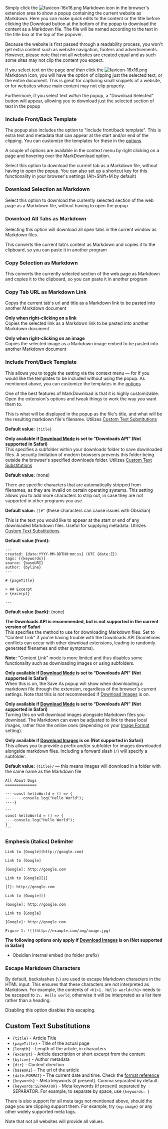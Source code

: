 Simply click the ![favicon-16x16.png](https://publish-01.obsidian.md/access/aa5064248b44daf7fcfb390728bc6ea8/30-39%20Personal%20Dev/33%20Browser%20Extensions/33.01%20MarkDownload/favicon-16x16.png) Markdown icon in the browser's extension area to show a popup containing the current website as Markdown. Here you can make quick edits to the content or the title before clicking the Download button at the bottom of the popup to download the content as a Markdown file. The file will be named according to the text in the title box at the top of the popover.

Because the website is first passed through a readability process, you won't get extra content such as website navigation, footers and advertisements. However, please note that not all websites are created equal and as such some sites may not clip the content you expect.

If you select text on the page _and then_ click the ![favicon-16x16.png](https://publish-01.obsidian.md/access/aa5064248b44daf7fcfb390728bc6ea8/30-39%20Personal%20Dev/33%20Browser%20Extensions/33.01%20MarkDownload/favicon-16x16.png) Markdown icon, you will have the option of clipping just the selected text, or the entire document. This is great for capturing small snippets of a website, or for websites whose main content may not clip properly.

Furthermore, if you select text _within_ the popup, a "Download Selected" button will appear, allowing you to download just the selected section of text in the popup

### Include Front/Back Template

The popup also includes the option to "Include front/back template". This is extra text and metadata that can appear at the start and/or end of the clipping. You can customize the templates for these in the [options](https://death.id.au/30-39+Personal+Dev/33+Browser+Extensions/33.01+MarkDownload/Markdownload+User+Guide#Front%20Back%20Templates)

A couple of options are available in the context menu by right clicking on a page and hovering over the MarkDownload option.

Select this option to download the current tab as a Markdown file, without having to open the popup. You can also set up a shortcut key for this functionality in your browser's settings (Alt+Shift+M by default)

### Download Selection as Markdown

Select this option to download the currently selected section of the web page as a Markdown file, without having to open the popup

### Download All Tabs as Markdown

Selecting this option will download all open tabs in the current window as Markdown files.

This converts the current tab's content as Markdown and copies it to the clipboard, so you can paste it in another program

### Copy Selection as Markdown

This converts the currently selected section of the web page as Markdown and copies it to the clipboard, so you can paste it in another program

### Copy Tab URL as Markdown Link

Copys the current tab's url and title as a Markdown link to be pasted into another Markdown document

**Only when right-clicking on a link**  
Copies the selected link as a Markdown link to be pasted into another Markdown document

**Only when right-clicking on an image**  
Copies the selected image as a Markdown image embed to be pasted into another Markdown document

### Include Front/Back Template

This allows you to toggle the setting via the context menu — for if you would like the templates to be included without using the popup. As mentioned above, you can customize the templates in the [options](https://death.id.au/30-39+Personal+Dev/33+Browser+Extensions/33.01+MarkDownload/Markdownload+User+Guide#Front%20Back%20Templates)

One of the best features of MarkDownload is that it is highly customizable. Open the extension's options and tweak things to work the way _you_ want them to.

This is what will be displayed in the popup as the file's title, and what will be the resulting markdown file's filename. Utilizes [Custom Text Substitutions](https://death.id.au/30-39+Personal+Dev/33+Browser+Extensions/33.01+MarkDownload/Markdownload+User+Guide#Custom%20Text%20Substitutions)

**Default value:** `{title}`

**Only available if [Download Mode](https://death.id.au/30-39+Personal+Dev/33+Browser+Extensions/33.01+MarkDownload/Markdownload+User+Guide#Download%20Mode) is set to "Downloads API" (Not supported in Safari)**  
This specifies a subfolder within your downloads folder to save downloaded files. A security limitation of modern browsers prevents this folder being outside the browser's specified downloads folder. Utilizes [Custom Text Substitutions](https://death.id.au/30-39+Personal+Dev/33+Browser+Extensions/33.01+MarkDownload/Markdownload+User+Guide#Custom%20Text%20Substitutions)

**Default value:** (none)

There are specific characters that are automatically stripped from filenames, as they are invalid on certain operating systems. This setting allows you to add more characters to strip out, in case they are not supported in other programs you use.

**Default value:** `[]#^` (these characters can cause issues with Obsidian)

This is the text you would like to appear at the start or end of any downloaded Markdown files. Useful for supplying metadata. Utilizes [Custom Text Substitutions](https://death.id.au/30-39+Personal+Dev/33+Browser+Extensions/33.01+MarkDownload/Markdownload+User+Guide#Custom%20Text%20Substitutions).

**Default value (front):**

```
---
created: {date:YYYY-MM-DDTHH:mm:ss} (UTC {date:Z})
tags: [{keywords}]
source: {baseURI}
author: {byline}
---

# {pageTitle}

> ## Excerpt
> {excerpt}

---
```

**Default value (back):** (none)

**The Downloads API is recommended, but is not supported in the current version of Safari**  
This specifies the method to use for downloading Markdown files. Set to "Content Link" if you're having trouble with the Downloads API (Sometimes conflicts can occur with other download extensions, leading to randomly generated filenames and other symptoms).

**Note:** "Content Link" mode is more limited and thus disables some functionality such as downloading images or using subfolders.

**Only available if [Download Mode](https://death.id.au/30-39+Personal+Dev/33+Browser+Extensions/33.01+MarkDownload/Markdownload+User+Guide#Download%20Mode) is set to "Downloads API" (Not supported in Safari)**  
When this is on, the Save As popup will show when downloading a markdown file through the extension, regardless of the browser's current settings. Note that this is _not_ recommended if [Download Images](https://death.id.au/30-39+Personal+Dev/33+Browser+Extensions/33.01+MarkDownload/Markdownload+User+Guide#Download%20Images) is on.

**Only available if [Download Mode](https://death.id.au/30-39+Personal+Dev/33+Browser+Extensions/33.01+MarkDownload/Markdownload+User+Guide#Download%20Mode) is set to "Downloads API" (Not supported in Safari)**  
Turning this on will download images alongside Markdown files you download. The Markdown can even be adjusted to link to these local images, rather than the online ones (depending on your [Image Format](https://death.id.au/30-39+Personal+Dev/33+Browser+Extensions/33.01+MarkDownload/Markdownload+User+Guide#Image%20Format) setting).

**Only available if [Download Images](https://death.id.au/30-39+Personal+Dev/33+Browser+Extensions/33.01+MarkDownload/Markdownload+User+Guide#Download%20Images) is on (Not supported in Safari)**  
This allows you to provide a prefix and/or subfolder for images downloaded alongside markdown files. Including a forward slash (`/`) will specify a subfolder.

**Default value:** `{title}/` — this means images will download in a folder with the same name as the Markdown file

```
All About Dogs
==============
```

```
····const helloWorld = () => {
········console.log("Hello World");
····}
```

````
```
const helloWorld = () => {
····console.log("Hello World");
}
```
````

### Emphesis (italics) Delimiter

```
Link to [Google](http://google.com)
```

```
Link to [Google]

[Google]: http://google.com
```

```
Link to [Google][1]

[1]: http://google.com
```

```
Link to [Google][]

[Google]: http://google.com
```

```
Link to [Google]

[Google]: http://google.com
```

```
Figure 1: ![](http://example.com/img/image.jpg)
```

**The following options only apply if [Download Images](https://death.id.au/30-39+Personal+Dev/33+Browser+Extensions/33.01+MarkDownload/Markdownload+User+Guide#Download%20Images) is on (Not supported in Safari)**

-   Obsidian internal embed (no folder prefix)

### Escape Markdown Characters

By default, backslashes (`\`) are used to escape Markdown characters in the HTML input. This ensures that these characters are not interpreted as Markdown. For example, the contents of `<h1>1. Hello world</h1>` needs to be escaped to `1\. Hello world`, otherwise it will be interpreted as a list item rather than a heading.

Disabling this option disables this escaping.

## Custom Text Substitutions

-   `{title}` - Article Title
-   `{pageTitle}` - Title of the actual page
-   `{length}` - Length of the article, in characters
-   `{excerpt}` - Article description or short excerpt from the content
-   `{byline}` - Author metadata
-   `{dir}` - Content direction
-   `{baseURI}` - The url of the article
-   `{date:FORMAT}` - The current date and time. Check the [format reference](https://momentjs.com/docs/#/displaying/format/)
-   `{keywords}` - Meta keywords (if present). Comma separated by default.
-   `{keywords:SEPARATOR}` - Meta keywords (if present) separated by SEPARATOR. For example, to separate by space, use `{keywords: }`

There is also support for all meta tags not mentioned above, should the page you are clipping support them. For example, try `{og:image}` or any other widely supported meta tags.

Note that not all websites will provide all values.